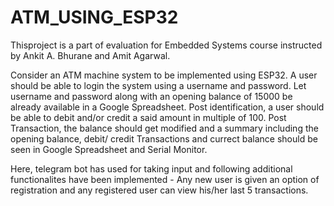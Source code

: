 # ATM_USING_ESP32
Thisproject is a part of evaluation for Embedded Systems course instructed by Ankit A. Bhurane and Amit Agarwal.

Consider an ATM machine system to be implemented using ESP32. A user should be able to login the system using a username and password. Let username and password along with an opening balance of 15000 be already available in a Google Spreadsheet.
Post identification,  a user should be able to debit and/or credit a said amount in multiple of 100. 
Post Transaction, the balance should get modified and a summary including the opening balance, debit/ credit Transactions and currect balance should be seen in Google Spreadsheet and Serial Monitor.

Here, telegram bot has used for taking input and following additional functionalites have been implemented - Any new user is given an option of registration and any registered user can view his/her last 5 transactions.
